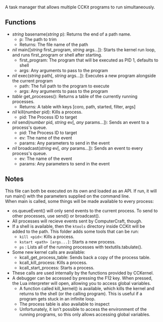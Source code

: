 A task manager that allows multiple CCKit programs to run simultaneously.
## Functions
* *string* basename(*string* p): Returns the end of a path name.
    * p: The path to trim
    * Returns: The file name of the path
* *nil* main([*string* first_program, *string* args...]): Starts the kernel run loop, and runs first_program or shell after starting.
    * first_program: The program that will be executed as PID 1, defaults to shell
    * args: Any arguments to pass to the program
* *nil* exec(*string* path[, *string* args...]): Executes a new program alongside the current program
    * path: The full path to the program to execute
    * args: Any arguments to pass to the program
* *table* get_processes(): Returns a table of the currently running processes.
    * Returns: A table with keys [coro, path, started, filter, args]
* *nil* kill(*number* pid): Kills a process.
    * pid: The Process ID to target
* *nil* send(*number* pid, *string* ev[, *any* params...]): Sends an event to a process's queue.
    * pid: The Process ID to target
    * ev: The name of the event
    * params: Any parameters to send in the event
* *nil* broadcast(*string* ev[, *any* params...]): Sends an event to every process's queue.
    * ev: The name of the event
    * params: Any parameters to send in the event
## Notes
This file can both be executed on its own and loaded as an API. If run, it will run main() with the parameters supplied on the command line.  
When main is called, some things will be made available to every process:

* os.queueEvent() will only send events to the current process. To send to other processes, use send() or broadcast().
* All processes will recieve events sent by ComputerCraft, though.
* If a shell is available, then the `ktools` directory inside CCKit will be added to the path. This folder adds some tools that can be run:
    * `kill <pid>`: Kills a process.
    * `kstart <path> [args...]`: Starts a new process.
    * `ps` : Lists all of the running processes with textutils.tabulate().
* Some new kernel calls are available:
    * kcall_get_process_table: Sends back a copy of the process table.
    * kcall_kill_process: Kills a process.
    * kcall_start_process: Starts a process.
* These calls are used internally by the functions provided by CCKernel.
* A debugger can be accessed by pressing the F12 key. When pressed, the Lua interpreter will open, allowing you to access global variables.
    * A function called kill_kernel() is available, which kills the kernel and returns to the shell (or the calling program). This is useful if a program gets stuck in an infinite loop.
    * The process table is also available to inspect
    * Unfortunately, it isn't possible to access the environment of the running programs, so this only allows accessing global variables.